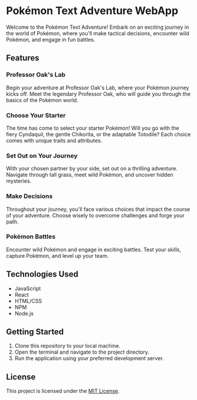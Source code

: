 # Pokémon Text Adventure WebApp

Welcome to the Pokémon Text Adventure! Embark on an exciting journey in the world of Pokémon, where you'll make tactical decisions, encounter wild Pokémon, and engage in fun battles.

## Features

### Professor Oak's Lab
Begin your adventure at Professor Oak's Lab, where your Pokémon journey kicks off. Meet the legendary Professor Oak, who will guide you through the basics of the Pokémon world.

### Choose Your Starter
The time has come to select your starter Pokémon! Will you go with the fiery Cyndaquil, the gentle Chikorita, or the adaptable Totodile? Each choice comes with unique traits and attributes.

### Set Out on Your Journey
With your chosen partner by your side, set out on a thrilling adventure. Navigate through tall grass, meet wild Pokémon, and uncover hidden mysteries.

### Make Decisions
Throughout your journey, you'll face various choices that impact the course of your adventure. Choose wisely to overcome challenges and forge your path.

### Pokémon Battles
Encounter wild Pokémon and engage in exciting battles. Test your skills, capture Pokémon, and level up your team.

## Technologies Used

- JavaScript
- React
- HTML/CSS
- NPM
- Node.js

## Getting Started

1. Clone this repository to your local machine.
2. Open the terminal and navigate to the project directory.
3. Run the application using your preferred development server.

## License

This project is licensed under the [MIT License](LICENSE).
